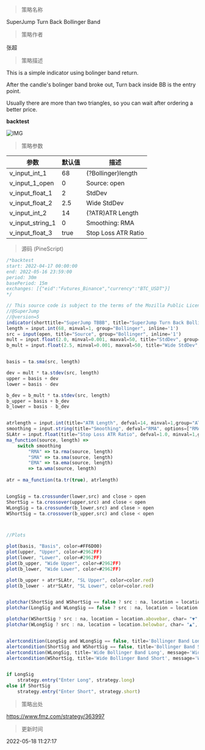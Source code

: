 
> 策略名称

SuperJump Turn Back Bollinger Band

> 策略作者

张超

> 策略描述

This is a simple indicator using bolinger band return.

After the candle's bolinger band broke out,
Turn back inside BB is the entry point.

Usually there are more than two triangles, so you can wait after ordering a better price.

**backtest**

 ![IMG](https://www.fmz.com/upload/asset/1489631d2f4d125bf8a.png) 

> 策略参数



|参数|默认值|描述|
|----|----|----|
|v_input_int_1|68|(?Bollinger)length|
|v_input_1_open|0|Source: open|high|low|close|hl2|hlc3|hlcc4|ohlc4|
|v_input_float_1|2|StdDev|
|v_input_float_2|2.5|Wide StdDev|
|v_input_int_2|14|(?ATR)ATR Length|
|v_input_string_1|0|Smoothing: RMA|SMA|EMA|WMA|
|v_input_float_3|true|Stop Loss ATR Ratio|


> 源码 (PineScript)

``` javascript
/*backtest
start: 2022-04-17 00:00:00
end: 2022-05-16 23:59:00
period: 30m
basePeriod: 15m
exchanges: [{"eid":"Futures_Binance","currency":"BTC_USDT"}]
*/

// This source code is subject to the terms of the Mozilla Public License 2.0 at https://mozilla.org/MPL/2.0/
//@SuperJump
//@version=5
indicator(shorttitle="SuperJump TBBB", title="SuperJump Turn Back Bollinger Band", overlay=true, timeframe="", timeframe_gaps=true)
length = input.int(68, minval=1, group="Bollinger", inline='1')
src = input(open, title="Source", group="Bollinger", inline='1')
mult = input.float(2.0, minval=0.001, maxval=50, title="StdDev", group="Bollinger", inline='1')
b_mult = input.float(2.5, minval=0.001, maxval=50, title="Wide StdDev", group="Bollinger", inline='1')


basis = ta.sma(src, length)

dev = mult * ta.stdev(src, length)
upper = basis + dev
lower = basis - dev

b_dev = b_mult * ta.stdev(src, length)
b_upper = basis + b_dev
b_lower = basis - b_dev


atrlength = input.int(title="ATR Length", defval=14, minval=1,group="ATR" ,inline='2')
smoothing = input.string(title="Smoothing", defval="RMA", options=["RMA", "SMA", "EMA", "WMA"],group="ATR", inline='2')
SLAtr = input.float(title="Stop Loss ATR Ratio", defval=1.0, minval=1,group="ATR" ,inline='2')
ma_function(source, length) =>
	switch smoothing
		"RMA" => ta.rma(source, length)
		"SMA" => ta.sma(source, length)
		"EMA" => ta.ema(source, length)
		=> ta.wma(source, length)
		
atr = ma_function(ta.tr(true), atrlength)


LongSig = ta.crossunder(lower,src) and close > open 
ShortSig = ta.crossover(upper,src) and close < open 
WLongSig = ta.crossunder(b_lower,src) and close > open 
WShortSig = ta.crossover(b_upper,src) and close < open 



//Plots

plot(basis, "Basis", color=#FF6D00)
plot(upper, "Upper", color=#2962FF)
plot(lower, "Lower", color=#2962FF)
plot(b_upper, "Wide Upper", color=#2962FF)
plot(b_lower, "Wide Lower", color=#2962FF)

plot(b_upper + atr*SLAtr, "SL Upper", color=color.red)
plot(b_lower - atr*SLAtr, "SL Lower", color=color.red)


plotchar(ShortSig and WShortSig == false ? src : na, location = location.abovebar, char= "▼", size = size.tiny, color = color.white )
plotchar(LongSig and WLongSig == false ? src : na, location = location.belowbar, char= "▲", size = size.tiny, color = color.white)

plotchar(WShortSig ? src : na, location = location.abovebar, char= "▼", size = size.tiny, color = color.yellow )
plotchar(WLongSig ? src : na, location = location.belowbar, char= "▲", size = size.tiny, color = color.yellow)


alertcondition(LongSig and WLongSig == false, title='Bollinger Band Long', message='Bollinger Band Long Price is {{close}}, SL :{{plot_4}}')
alertcondition(ShortSig and WShortSig == false, title='Bollinger Band Short', message='Bollinger Band Short Price is {{close}},SL :{{plot_3}} ')
alertcondition(WLongSig, title='Wide Bollinger Band Long', message='Wide Bollinger Band Long Price is {{close}}, SL :{{plot_4}}')
alertcondition(WShortSig, title='Wide Bollinger Band Short', message='Wide Bollinger Band Short Price is {{close}},SL :{{plot_3}} ')


if LongSig
    strategy.entry("Enter Long", strategy.long)
else if ShortSig
    strategy.entry("Enter Short", strategy.short)
```

> 策略出处

https://www.fmz.com/strategy/363997

> 更新时间

2022-05-18 11:27:17
